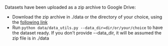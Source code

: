 Datasets have been uploaded as a zip archive to Google Drive:
- Download the zip archive in ./data or the directory of your choice, using the [following link](https://drive.google.com/file/d/1NFUnnOLFuPIcrBHYVgWN_UClDlf4mXzG/view?usp=sharing)
- Run `python data/data_utils.py --data_dir=dir/or/your/choice` to have the dataset ready. If you don't provide --data_dir, it will be assumed the zip file is in ./data